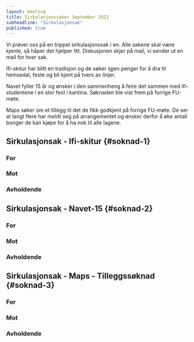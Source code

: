 ```yaml
---
layout: meeting
title: Sirkulasjonssaker September 2022
subheadline: "Sirkulasjonsak"
published: true
---
```


Vi prøver oss på en trippel sirkulasjonssak i en. Alle sakene skal være kjente, så håper det hjelper litt. Diskusjonen skjer på mail, vi sender ut en mail for hver sak.

Ifi-skitur har blitt en tradisjon og de søker igjen penger for å dra til hemsedal, feste og bli kjent på tvers av linjer.

Navet fyller 15 år og ønsker i den sammenheng å feire det sammen med ifi-studentene i en stor fest i kantina. Søknaden ble vist frem på forrige FU-møte.

Maps søker om et tillegg til det de fikk godkjent på forrige FU-møte. De ser at langt flere har meldt seg på arrangementet og ønsker derfor å øke antall bonger de kan kjøpe for å ha nok til alle lagene.

## Sirkulasjonsak - Ifi-skitur {#soknad-1}

### For

### Mot

### Avholdende

## Sirkulasjonsak - Navet-15 {#soknad-2}

### For

### Mot

### Avholdende

## Sirkulasjonsak - Maps - Tilleggssøknad {#soknad-3}

### For

### Mot

### Avholdende
